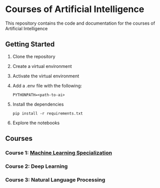 # Courses of Artificial Intelligence

This repository contains the code and documentation for the courses of Artificial Intelligence

## Getting Started

1. Clone the repository
2. Create a virtual environment
3. Activate the virtual environment
4. Add a .env file with the following:

    ```
    PYTHONPATH=<path-to-ai>
    ```

5. Install the dependencies

    ```
    pip install -r requirements.txt
    ```

6. Explore the notebooks

## Courses

### Course 1: [Machine Learning Specialization](./machine-learning/README.md)

### Course 2: Deep Learning

### Course 3: Natural Language Processing
